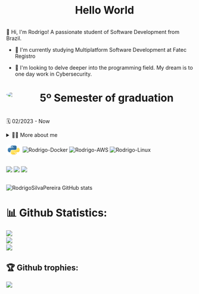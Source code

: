 <div id="user-content-toc">
  <ul align="center">
    <summary><h1 style="display: inline-block">Hello World</h1></summary>
</div>

<p>
  👋 Hi, I'm Rodrigo! A passionate student of Software Development from Brazil.

  - 🌱 I'm currently studying Multiplatform Software Development at Fatec Registro
    
  - 🔭 I'm looking to delve deeper into the programming field. My dream is to one day work in Cybersecurity.
</p>

# <img src="https://th.bing.com/th/id/OIP.FqURK5VUFbkev68fT99gLQAAAA?rs=1&pid=ImgDetMain" width="75px" style="margin: 0 15px 0 0; border-radius: 99%" align="left"> 5º Semester of graduation

<br> 🗓️ 02/2023 - Now

<!-- Dropdown -->
<details>
  <summary>👨‍💻 More about me</summary>
💬 I am 19 years old and currently live in Brazil. I have basic knowledge in English and practical knowledge in SQL. I am currently working as a Data Engineer and Analyst at Compass UOL, specializing in Data & AI, with experience in Talend, SQL, Cloud Computing, ETL and ELT, and tools like Power BI and QuickSight. I am also deepening my knowledge in Big Data and Artificial Intelligence.

⚡ I enjoy reading, whether it's a good book, manga, or anything with words, as well as watching movies and playing games! I believe that our personal interests contribute to a more refined perception of things and to problem-solving.

</details>

<div style="display: inline_block"><br>
  <img align="center" alt="Rodrigo-Python" height="30" width="40" src="https://raw.githubusercontent.com/devicons/devicon/master/icons/python/python-original.svg">
  <img align="center" alt="Rodrigo-Docker" height="35" width="40" src="https://cdn.jsdelivr.net/gh/devicons/devicon/icons/docker/docker-original.svg">
  <img align="center" alt="Rodrigo-AWS" height="35" width="40" src="https://cdn.jsdelivr.net/gh/devicons/devicon/icons/amazonwebservices/amazonwebservices-original-wordmark.svg">
  <img align="center" alt="Rodrigo-Linux" height="35" width="40" src="https://cdn.jsdelivr.net/gh/devicons/devicon/icons/linux/linux-original.svg">

  
</div>
  
  ##
 
<div> 
  <a href="https://instagram.com/Rodr1gosilv" target="_blank"><img src="https://img.shields.io/badge/-Instagram-%23E4405F?style=for-the-badge&logo=instagram&logoColor=white" target="_blank"></a>
  <a href = "mailto:2005rodrigosilva@gmail.com"><img src="https://img.shields.io/badge/-Gmail-%23333?style=for-the-badge&logo=gmail&logoColor=white" target="_blank"></a>
   <a href="https://www.linkedin.com/in/rodrigo-da-silva-pereira-b39914210" target="_blank"><img src="https://img.shields.io/badge/-LinkedIn-%230077B5?style=for-the-badge&logo=linkedin&logoColor=white" target="_blank"></a>
  
</div>

  ##

<div>

<!-- GithubStats -->
![RodrigoSilvaPereira GitHub stats](https://github-readme-stats.vercel.app/api?username=RodrigoSilvaPereira&show_icons=true&theme=gotham)

</div>

# 📊 Github Statistics:

![](https://github-readme-stats.vercel.app/api?username=RodrigoSilvaPereira&theme=dark&hide_border=false&include_all_commits=false&count_private=false)<br/>
![](https://github-readme-streak-stats.herokuapp.com/?user=RodrigoSilvaPereira&theme=dark&hide_border=false)<br/>
![](https://github-readme-stats.vercel.app/api/top-langs/?username=RodrigoSilvaPereira&theme=dark&hide_border=false&include_all_commits=false&count_private=false&layout=compact)

## 🏆 Github trophies:

![](https://github-profile-trophy.vercel.app/?username=RodrigoSilvaPereira&theme=alduin&no-frame=false&no-bg=true&margin-w=4)
